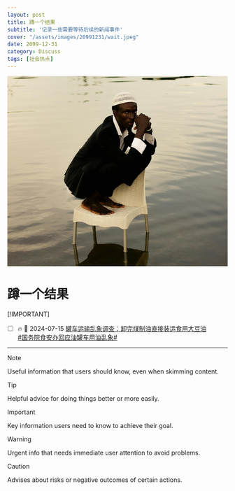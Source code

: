 ```yaml
---
layout: post
title: 蹲一个结果
subtitle: '记录一些需要等待后续的新闻事件'
cover: "/assets/images/20991231/wait.jpeg"
date: 2099-12-31
category: Discuss
tags: [社会热点]
---
```


![](/assets/images/20991231/wait.jpeg)

# 蹲一个结果

[!IMPORTANT]

- [ ] :fire: :date: 2024-07-15 [罐车运输乱象调查：卸完煤制油直接装运食用大豆油](https://weibo.com/ttarticle/p/show?id=2309405051606889791919)  
[#国务院食安办回应油罐车用油乱象#](https://weibo.com/2803301701/OmMCNgiZN)  




---
> [!NOTE]
> Useful information that users should know, even when skimming content.

> [!TIP]
> Helpful advice for doing things better or more easily.

> [!IMPORTANT]
> Key information users need to know to achieve their goal.

> [!WARNING]
> Urgent info that needs immediate user attention to avoid problems.

> [!CAUTION]
> Advises about risks or negative outcomes of certain actions.